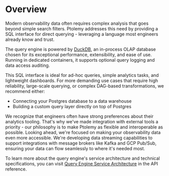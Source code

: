# Overview
Modern observability data often requires complex analysis that goes beyond simple search filters. Ptolemy addresses this need by providing a SQL interface for direct querying - leveraging a language most engineers already know and trust.

The query engine is powered by [DuckDB](https://duckdb.org), an in-process OLAP database chosen for its exceptional performance, extensibility, and ease of use. Running in dedicated containers, it supports optional query logging and data access auditing.

This SQL interface is ideal for ad-hoc queries, simple analytics tasks, and lightweight dashboards. For more demanding use cases that require high reliability, large-scale querying, or complex DAG-based transformations, we recommend either:

- Connecting your Postgres database to a data warehouse
- Building a custom query layer directly on top of Postgres

We recognize that engineers often have strong preferences about their analytics tooling. That's why we've made integration with external tools a priority - our philosophy is to make Ptolemy as flexible and interoperable as possible.
Looking ahead, we're focused on making your observability data even more accessible. We're developing data streaming capabilities to support integrations with message brokers like Kafka and GCP Pub/Sub, ensuring your data can flow seamlessly to where it's needed most.

To learn more about the query engine's service architecture and technical specifications, you can visit [Query Engine Service Architecture](../api_reference/system_diagrams/query_engine.md) in the API reference.
